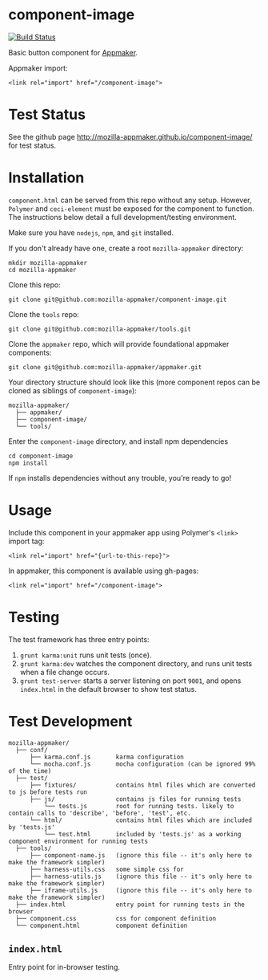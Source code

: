 component-image
================

[![Build Status](https://travis-ci.org/mozilla-appmaker/component-image.png)](https://travis-ci.org/mozilla-appmaker/component-image)

Basic button component for [Appmaker](https://github.com/mozilla-appmaker/appmaker).

Appmaker import:
```
<link rel="import" href="/component-image">
```

# Test Status

See the github page http://mozilla-appmaker.github.io/component-image/ for test status.

# Installation
`component.html` can be served from this repo without any setup. However, `Polymer` and `ceci-element` must be exposed for the component to function. The instructions below detail a full development/testing environment.

Make sure you have `nodejs`, `npm`, and `git` installed.

If you don't already have one, create a root `mozilla-appmaker` directory:
```
mkdir mozilla-appmaker
cd mozilla-appmaker
```

Clone this repo:
```
git clone git@github.com:mozilla-appmaker/component-image.git
```

Clone the `tools` repo:
```
git clone git@github.com:mozilla-appmaker/tools.git
```

Clone the `appmaker` repo, which will provide foundational appmaker components:
```
git clone git@github.com:mozilla-appmaker/appmaker.git
```

Your directory structure should look like this (more component repos can be cloned as siblings of `component-image`):
```
mozilla-appmaker/
  ├── appmaker/
  ├── component-image/
  └── tools/
```

Enter the `component-image` directory, and install npm dependencies
```
cd component-image
npm install
```

If `npm` installs dependencies without any trouble, you're ready to go!

# Usage
Include this component in your appmaker app using Polymer's `<link>` import tag:
```
<link rel="import" href="{url-to-this-repo}">
```

In appmaker, this component is available using gh-pages:
```
<link rel="import" href="/component-image">
```

# Testing

The test framework has three entry points:

1. `grunt karma:unit` runs unit tests (once).
2. `grunt karma:dev` watches the component directory, and runs unit tests when a file change occurs.
3. `grunt test-server` starts a server listening on port `9001`, and opens `index.html` in the default browser to show test status.

# Test Development
```
mozilla-appmaker/
  ├── conf/
      ├── karma.conf.js       karma configuration
      └── mocha.conf.js       mocha configuration (can be ignored 99% of the time)
  ├── test/
      ├── fixtures/           contains html files which are converted to js before tests run
      ├── js/                 contains js files for running tests
          └── tests.js        root for running tests. likely to contain calls to 'describe', 'before', 'test', etc.
      └── html/               contains html files which are included by 'tests.js'
          └── test.html       included by 'tests.js' as a working component environment for running tests
  ├── tools/
      ├── component-name.js   (ignore this file -- it's only here to make the framework simpler)
      ├── harness-utils.css   some simple css for
      ├── harness-utils.js    (ignore this file -- it's only here to make the framework simpler)
      ├── iframe-utils.js     (ignore this file -- it's only here to make the framework simpler)
  ├── index.html              entry point for running tests in the browser
  ├── component.css           css for component definition
  └── component.html          component definition
```

## `index.html`
Entry point for in-browser testing.
